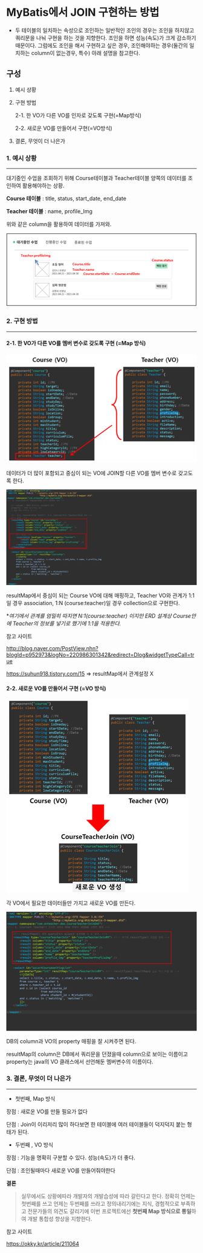 # MyBatis에서 JOIN 구현하는 방법



- 두 테이블의 일치하는 속성으로 조인하는 일반적인 조인의 경우는 조인을 하지않고 쿼리문을 나눠 구현을 하는 것을 지향한다. 조인을 하면 성능(속도)가 크게 감소하기 때문이다. 그럼에도 조인을 해서 구현하고 싶은 경우, 조인해야하는 경우(둘간의 일치하는 column이 없는경우, 특수) 아래 설명을 참고한다.



## 구성

1. 예시 상황

2. 구현 방법 

   2-1. 한 VO가 다른 VO를 인자로 갖도록 구현(=Map방식)

   2-2. 새로운 VO를 만들어서 구현(=VO방식)

3. 결론, 무엇이 더 나은가





### 1. 예시 상황

------

대기중인 수업을 조회하기 위해 Course테이블과 Teacher테이블 양쪽의 데이터를 조인하여 활용해야하는 상황. 

**Course 테이블** : title, status, start_date, end_date 

**Teacher 테이블** : name, profile_Img

위와 같은 column을 활용하여 데이터를 가져와.

![image-20210421155330558](docs_img/image-20210421155330558.png)





### 2. 구현 방법

------

#### 2-1. 한 VO가 다른 VO를 멤버 변수로 갖도록 구현 (=Map 방식)



<img src="docs_img/image-20210421153954489.png" alt="image-20210421153954489" style="zoom: 50%;" />

데이터가 더 많이 포함되고 중심이 되는 VO에 JOIN할 다른 VO를 멤버 변수로 갖고도록 한다.



<img src="docs_img/image-20210421154315554.png" alt="image-20210421154315554"  />

resultMap에서 중심이 되는 Course VO에 대해 매핑하고, Teacher VO와 관계가 1:1일 경우 association, 1:N (course:teacher)일 경우 collection으로 구현한다. 

**여기에서 관계를 엄밀히 따지면 N:1(course:teacher) 이지만 ERD 설계상 Course안에 Teacher의 정보를 넣기로 했기에 1:1을 적용한다.*



참고 사이트

http://blog.naver.com/PostView.nhn?blogId=p952973&logNo=220986301342&redirect=Dlog&widgetTypeCall=true 

https://suhun918.tistory.com/15  => resultMap에서 관계설정 X





#### 2-2. 새로운 VO를 만들어서 구현 (=VO 방식)

<img src="docs_img/image-20210421161319087.png" alt="image-20210421161319087" style="zoom: 50%;" />

각 VO에서 필요한 데이터들만 가지고 새로운 VO를 만든다.



![image-20210421161726168](docs_img/image-20210421161726168.png)

DB의 column과 VO의 property 매핑을 잘 시켜주면 된다.

resultMap의 column은 DB에서 쿼리문을 던졌을때 column으로 보이는 이름이고 property는 java의 VO 클래스에서 선언해둔 멤버변수의 이름이다.





### 3. 결론, 무엇이 더 나은가

------

- 첫번째, Map 방식

장점 : 새로운 VO를 만들 필요가 없다

단점 : Join이 이리저리 많이 하다보면 한 테이블에 여러 테이블들이 덕지덕지 붙는 형태가 된다.



- 두번째 , VO 방식

장점 : 기능을 명확히 구분할 수 있다. 성능(속도)가 더 좋다.

단점 : 조인될때마다 새로운 VO를 만들어줘야한다



**결론**

> 실무에서도 상황에따라 개발자의 개발습성에 따라 갈린다고 한다. 정확히 언제는 첫번째를 쓰고 언제는 두번째를 쓰라고 정의내리기에는 지식, 경험적으로 부족하고 전문가들의 의견도 갈리기에 이번 프로젝트에선 **첫번째 Map 방식으로 통일**하여 개발 통합성 향상을 지향한다.



참고 사이트

https://okky.kr/article/211064